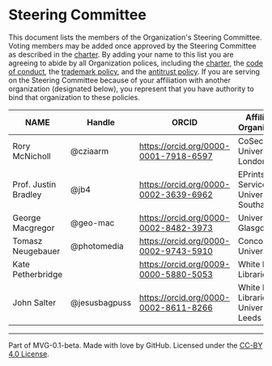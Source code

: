 # Steering Committee

This document lists the members of the Organization's Steering Committee. Voting members may be added once approved by the Steering Committee as described in the [charter](./CHARTER.md). By adding your name to this list you are agreeing to abide by all Organization polices, including the [charter](./CHARTER.md), the [code of conduct](./CODE-OF-CONDUCT.md), the [trademark policy](./TRADEMARKS.md), and the [antitrust policy](./ANTITRUST.md). If you are serving on the Steering Committee because of your affiliation with another organization (designated below), you represent that you have authority to bind that organization to these policies.

| **NAME** | **Handle** | **ORCID** | **Affiliated Organization** | **ROR** |
| --- | --- | --- | --- | --- |
| Rory McNicholl | @cziaarm | https://orcid.org/0000-0001-7918-6597 | CoSector, University of London | https://ror.org/04cw6st05 |
| Prof. Justin Bradley | @jb4 | https://orcid.org/0000-0002-3639-6962 | EPrints Services, University of Southampton |  https://ror.org/01ryk1543 |
| George Macgregor | @geo-mac | https://orcid.org/0000-0002-8482-3973 | University of Glasgow |  https://ror.org/00vtgdb53 |
| Tomasz Neugebauer | @photomedia | https://orcid.org/0000-0002-9743-5910 | Concordia University | https://ror.org/0420zvk78 |
| Kate Petherbridge |  | https://orcid.org/0009-0000-5880-5053 | White Rose Libraries |  |
| John Salter | @jesusbagpuss | https://orcid.org/0000-0002-8611-8266 | White Rose Libraries / University of Leeds | https://ror.org/024mrxd33 |

---
Part of MVG-0.1-beta.
Made with love by GitHub. Licensed under the [CC-BY 4.0 License](https://creativecommons.org/licenses/by/4.0/).
